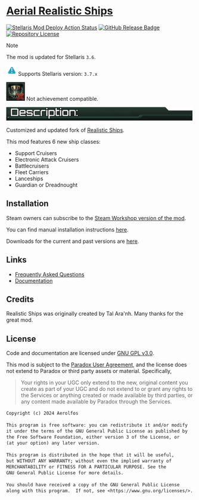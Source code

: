 # [Aerial Realistic Ships](https://steamcommunity.com/sharedfiles/filedetails/?id=2815979895)

[![Stellaris Mod Deploy Action Status](https://github.com/aerolfos/aerial_realistic_ships/actions/workflows/deployStellarisMod.yml/badge.svg)](https://github.com/aerolfos/aerial_realistic_ships/actions/workflows/deployStellarisMod.yml)
[![GitHub Release Badge](https://img.shields.io/github/v/release/aerolfos/aerial_realistic_ships?logo=github&style=flat)](https://github.com/Aerolfos/aerial_realistic_ships/releases/latest)
[![Repository License](https://img.shields.io/github/license/aerolfos/aerial_realistic_ships?style=flat&color=brightgreen)](LICENSE)
<!---[![Discord](https://img.shields.io/discord/739835273969664050?style=flat&label=Discord&logo=discord&logoColor=white&color=7289DA)](https://discord.com/invite/xUrG9wh)--->

> [!NOTE]
> The mod is updated for Stellaris `3.6`.

![Blue Triangle](https://raw.githubusercontent.com/Aerolfos/stellaris_mod_deploy_action/main/assets/blue_caution_triangle.png) Supports Stellaris version: `3.7.x`

![No Achievement Icon](https://raw.githubusercontent.com/Aerolfos/stellaris_mod_deploy_action/main/assets/not_victorious_small.png) Not achievement compatible.

![Description:](https://raw.githubusercontent.com/Aerolfos/stellaris_mod_deploy_action/main/assets/header_description_1.png)

Customized and updated fork of [Realistic Ships](https://steamcommunity.com/sharedfiles/filedetails/?id=725596168).

This mod features 6 new ship classes:

- Support Cruisers
- Electronic Attack Cruisers
- Battlecruisers
- Fleet Carriers
- Lanceships
- Guardian or Dreadnought


## Installation
Steam owners can subscribe to the [Steam Workshop version of the mod](https://steamcommunity.com/sharedfiles/filedetails/?id=2815979895).

You can find manual installation instructions [here](https://github.com/Aerolfos/stellaris_mod_deploy_action/wiki/Mod-Installation).

Downloads for the current and past versions are [here](https://github.com/Aerolfos/aerial_realistic_ships/releases).

## Links
- [Frequently Asked Questions](https://github.com/Aerolfos/aerial_realistic_ships/wiki/home)
- [Documentation](https://github.com/Aerolfos/aerial_realistic_ships/wiki/Developer-Information)
<!---[Latest release](https://github.com/Aerolfos/aerial_realistic_ships/releases/latest)--->

## Credits
Realistic Ships was originally created by Tal Ara'nh. Many thanks for the great mod.

## License
Code and documentation are licensed under [GNU GPL v3.0](LICENSE). 

This mod is subject to the [Paradox User Agreement](https://legal.paradoxplaza.com/eula), and the license does not extend to Paradox or third party assets or material. Specifically,

> Your rights in your UGC only extend to the new, original content you create as part of your UGC and do not extend to or grant any rights to the Services or anything created or made available by third parties, or any content made available by Paradox through the Services.

    Copyright (c) 2024 Aerolfos

    This program is free software: you can redistribute it and/or modify
    it under the terms of the GNU General Public License as published by
    the Free Software Foundation, either version 3 of the License, or
    (at your option) any later version.

    This program is distributed in the hope that it will be useful,
    but WITHOUT ANY WARRANTY; without even the implied warranty of
    MERCHANTABILITY or FITNESS FOR A PARTICULAR PURPOSE. See the
    GNU General Public License for more details.

    You should have received a copy of the GNU General Public License
    along with this program.  If not, see <https://www.gnu.org/licenses/>.
